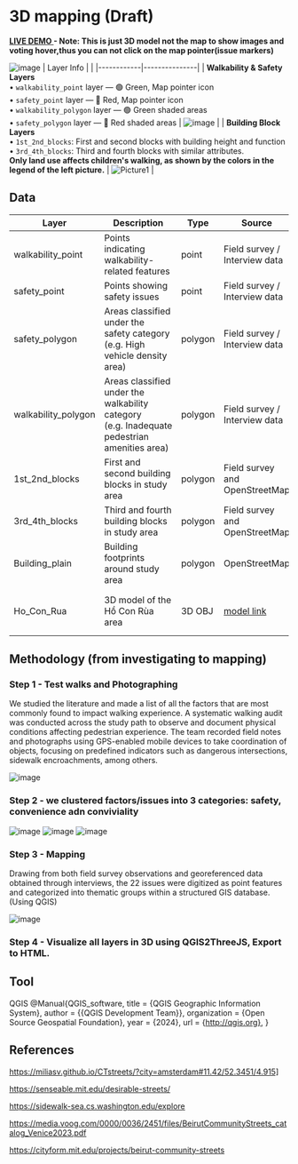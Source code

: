 # 3D mapping (Draft) 
**[LIVE DEMO ](https://alicepham01.github.io/HCR-3D-Visualization/) - Note: This is just 3D model not the map to show images and voting hover,thus you can not click on the map pointer(issue markers)**

![image](https://github.com/user-attachments/assets/b0893997-1372-4c58-ba02-e5a22e71c0b2)
| Layer Info |  |
|------------|---------------|
| **Walkability & Safety Layers**<br>• `walkability_point` layer — 🟢 Green, Map pointer icon<br>• `safety_point` layer — 🔴 Red, Map pointer icon<br>• `walkability_polygon` layer — 🟢 Green shaded areas<br>• `safety_polygon` layer — 🔴 Red shaded areas | ![image](https://github.com/user-attachments/assets/71fdf0de-9daf-4d31-a824-093e792a8d76) |
| **Building Block Layers**<br>• `1st_2nd_blocks`: First and second blocks with building height and function<br>• `3rd_4th_blocks`: Third and fourth blocks with similar attributes.<br> **Only land use affects children's walking, as shown by the colors in the legend of the left picture.** | ![Picture1](https://github.com/user-attachments/assets/13e91a51-8fb2-4afc-b715-76ff810bea5d) |


## Data  
| Layer               | Description                                                                                 | Type     | Source                                                                                                                                                                                                                                                                       | Attributes                                 |
|---------------------|---------------------------------------------------------------------------------------------|----------|-------------------------------------------------------------------------------------------------------------------------------------------------------------------------------------------------------------------------------------------------------------------------------|--------------------------------------------|
| walkability_point   | Points indicating walkability-related features                                              | point    | Field survey / Interview data                                                                                                                                                                                                                                                | [Category2Id](Import_template.csv)            |
| safety_point        | Points showing safety issues                                                                | point    | Field survey / Interview data                                                                                                                                                                                                                                                | [Category1Id](Import_template.csv)      |
| safety_polygon      | Areas classified under the safety category (e.g. High vehicle density area)                 | polygon  | Field survey / Interview data                                                                                                                                                                                                                                                | [Category1Id](Import_template.csv)    |
| walkability_polygon | Areas classified under the walkability category (e.g. Inadequate pedestrian amenities area) | polygon  | Field survey / Interview data                                                                                                                                                                                                                                                | [Category2Id](Import_template.csv)           |
| 1st_2nd_blocks      | First and second building blocks in study area                                              | polygon  | Field survey and OpenStreetMap                                                                                                                                                                                                                                               | building_height, building_function         |
| 3rd_4th_blocks      | Third and fourth building blocks in study area                                              | polygon  | Field survey and OpenStreetMap                                                                                                                                                                                                                                               | building_height, building_function         |
| Building_plain      | Building footprints around study area                                                       | polygon  | OpenStreetMap                                                                                                                                                                                                                                                                | Basic geometry only                        |
| Ho_Con_Rua          | 3D model of the Hồ Con Rùa area                                                             | 3D OBJ   | [model link](https://embed-3dwarehouse-classic.sketchup.com/model/240d196d-e025-4c86-bd1f-dbd7f9c46f73/Turtle-Lake-Ho-Chi-Minh-city-H%E1%BB%93-Con-R%C3%B9a) | Mesh geometry, texture, landmark elements  |

## Methodology (from investigating to mapping)

### Step 1 - Test walks and Photographing
We studied the literature and made a list of all the factors that are most commonly found to impact walking experience. A systematic walking audit was conducted across the study path to observe and document physical conditions affecting pedestrian experience. The team recorded field notes and photographs using GPS-enabled mobile devices to take coordination of objects, focusing on predefined indicators such as dangerous intersections, sidewalk encroachments, among others.

![image](https://github.com/user-attachments/assets/42fee24e-2e03-498e-890b-bfa5080fed5d)

### Step 2 - we clustered factors/issues into 3 categories: safety, convenience adn conviviality
![image](https://github.com/user-attachments/assets/b54e6822-b9fa-45fe-86d6-c749feca4e79)
![image](https://github.com/user-attachments/assets/19752d4b-659f-4e40-8966-be3ec4878c77)
![image](https://github.com/user-attachments/assets/cbeb6e5a-38bf-4bb2-9925-7bc42d65b15c)
### Step 3 - Mapping 
Drawing from both field survey observations and georeferenced data obtained through interviews, the 22 issues were digitized as point features and categorized into thematic groups within a structured GIS database. (Using QGIS)

![image](https://github.com/user-attachments/assets/9763f4c7-dd41-459c-ab97-dba9c08d4311)
### Step 4 - 	Visualize all layers in 3D using QGIS2ThreeJS, Export to HTML.
## Tool
QGIS 
@Manual{QGIS_software,
  title        = {QGIS Geographic Information System},
  author       = {{QGIS Development Team}},
  organization = {Open Source Geospatial Foundation},
  year         = {2024},
  url          = {http://qgis.org},
}
## References 
https://miliasv.github.io/CTstreets/?city=amsterdam#11.42/52.3451/4.915]

https://senseable.mit.edu/desirable-streets/

https://sidewalk-sea.cs.washington.edu/explore

https://media.voog.com/0000/0036/2451/files/BeirutCommunityStreets_catalog_Venice2023.pdf

https://cityform.mit.edu/projects/beirut-community-streets

